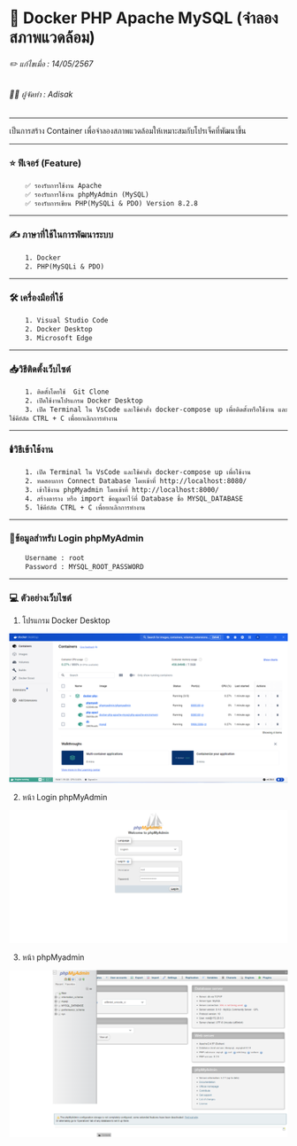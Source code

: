 # 📖 Docker PHP Apache MySQL (จำลองสภาพแวดล้อม)

###### ✏️ แก้ไขเมื่อ : 14/05/2567
###### 👨‍💻 ผู้จัดทำ : Adisak
___

 เป็นการสร้าง Container เพื่อจำลองสภาพแวดล้อมให้เหมาะสมกับโปรเจ็คที่พัฒนาขึ้น

___

### ⭐ ฟีเจอร์ (Feature)
        ✅ รองรับการใช้งาน Apache
        ✅ รองรับการใช้งาน phpMyAdmin (MySQL)
        ✅ รองรับการเขียน PHP(MySQLi & PDO) Version 8.2.8 
___

### ✍️ ภาษาที่ใช้ในการพัฒนาระบบ
        1. Docker
        2. PHP(MySQLi & PDO)
___

### 🛠️ เครื่องมือที่ใช้
        1. Visual Studio Code
        2. Docker Desktop
        3. Microsoft Edge
___

### 📥วิธีติดตั้งเว็บไซต์
        1. ติดตั้งโดยใช้  Git Clone
        2. เปิดใช้งานโปรแกรม Docker Desktop
        3. เปิด Terminal ใน VsCode และใช้คำสั่ง docker-compose up เพื่อติดตั้งหรือใช้งาน และใช้คีย์ลัด CTRL + C เพื่อยกเลิกการทำงาน
___

### 🕯️วิธีเข้าใช้งาน
        1. เปิด Terminal ใน VsCode และใช้คำสั่ง docker-compose up เพื่อใช้งาน
        2. ทดสอบการ Connect Database โดยเข้าที่ http://localhost:8080/
        3. เข้าใช้งาน phpMyadmin โดยเข้าที่ http://localhost:8000/
        4. สร้างตาราง หรือ import ข้อมูลมาไว้ที่ Database ชื่อ MYSQL_DATABASE
        5. ใช้คีย์ลัด CTRL + C เพื่อยกเลิกการทำงาน
___

### 📑ข้อมูลสำหรับ Login phpMyAdmin 
        Username : root
        Password : MYSQL_ROOT_PASSWORD
___
### 💻 ตัวอย่างเว็บไซต์

1. โปรแกรม Docker Desktop

![index](https://github.com/Adisak-KS/Docker-PHP-Apache-Mysql/blob/main/previews/01_docker_desktop.png)

2. หน้า Login phpMyAdmin

![index](https://github.com/Adisak-KS/Docker-PHP-Apache-Mysql/blob/main/previews/02_login_phpmyadmin.png)

3. หน้า phpMyadmin

![index](https://github.com/Adisak-KS/Docker-PHP-Apache-Mysql/blob/main/previews/03_index_phpmyadmin.png)


